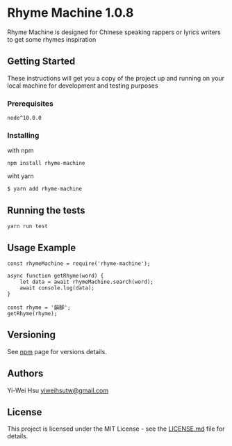# Rhyme Machine 1.0.8
Rhyme Machine is designed for Chinese speaking rappers or lyrics writers to get some rhymes inspiration 

## Getting Started

These instructions will get you a copy of the project up and running on your local machine for development and testing purposes

### Prerequisites

```
node^10.0.0
```

### Installing

with npm 
```
npm install rhyme-machine
```

wiht yarn
```
$ yarn add rhyme-machine
```

## Running the tests

```
yarn run test
```

## Usage Example 

```
const rhymeMachine = require('rhyme-machine');

async function getRhyme(word) {
	let data = await rhymeMachine.search(word);
	await console.log(data);
}

const rhyme = '韻腳';
getRhyme(rhyme);
```

## Versioning

See [npm](https://www.npmjs.com/package/rhyme-machine) page for versions details.

## Authors

Yi-Wei Hsu
yiweihsutw@gmail.com

## License

This project is licensed under the MIT License - see the [LICENSE.md](LICENSE) file for details.